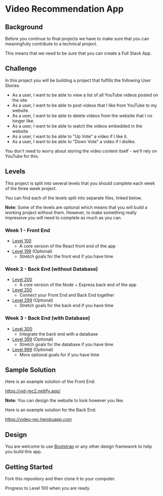 # Video Recommendation App

## Background

Before you continue to final projects we have to make sure that you can meaningfully contribute to a technical project.

This means that we need to be sure that you can create a Full Stack App.

## Challenge

In this project you will be building a project that fulfills the following User Stories


- As a user, I want to be able to view a list of all YouTube videos posted on the site
- As a user, I want to be able to post videos that I like from YouTube to my website.
- As a user, I want to be able to delete videos from the website that I no longer like.
- As a user, I want to be able to watch the videos embedded in the website.
- As a user, I want to be able to "Up Vote" a video if I like it.
- As a user, I want to be able to "Down Vote" a video if I dislike.

You don't need to worry about storing the video content itself - we'll rely on YouTube for this.

## Levels

This project is split into several levels that you should complete each week of the three week project.

You can find each of the levels split into separate files, linked below.

**Note:** Some of the levels are optional which means that you will build a working project without them. However, to make something really impressive you will need to complete as much as you can.

### Week 1 - Front End

- [Level 100](./100.md)
  - A core version of the React front end of the app
- [Level 199](./199.md) (Optional)
  - Stretch goals for the front end if you have time

### Week 2 - Back End (without Database)

- [Level 200](./200.md)
  - A core version of the Node + Express back end of the app
- [Level 250](./250.md)
  - Connect your Front End and Back End together
- [Level 299](./299.md) (Optional)
  - Stretch goals for the back end if you have time

### Week 3 - Back End (with Database)

- [Level 300](./300.md)
  - Integrate the back end with a database
- [Level 399](./399.md) (Optional)
  - Stretch goals for the database if you have time
- [Level 999](./999.md) (Optional)
  - More optional goals for if you have time

## Sample Solution

Here is an example solution of the Front End:

https://vid-rec2.netlify.app/

**Note:** You can design the website to look however you like.

Here is an example solution for the Back End:

https://video-rec.herokuapp.com

## Design

You are welcome to use [Bootstrap](https://getbootstrap.com/docs/4.0/getting-started/introduction/) or any other design framework to help you build this app.

## Getting Started

Fork this repository and then clone it to your computer.

Progress to Level 100 when you are ready.
